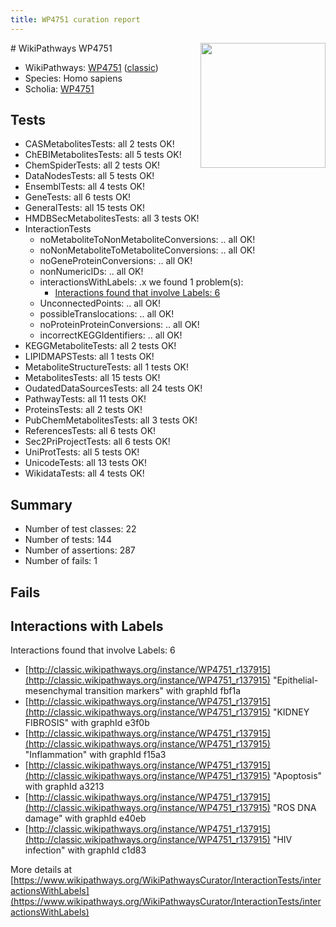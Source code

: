 ```yaml
---
title: WP4751 curation report
---
```


<img style="float: right; width: 200px" src="https://upload.wikimedia.org/wikipedia/commons/thumb/8/83/Wplogo_with_text_500.png/640px-Wplogo_with_text_500.png" />
# WikiPathways WP4751

* WikiPathways: [WP4751](https://wikipathways.org/pathways/WP4751) ([classic](https://classic.wikipathways.org/instance/WP4751))
* Species: Homo sapiens
* Scholia: [WP4751](https://scholia.toolforge.org/wikipathways/WP4751)
## Tests
* CASMetabolitesTests: all 2 tests OK!
* ChEBIMetabolitesTests: all 5 tests OK!
* ChemSpiderTests: all 2 tests OK!
* DataNodesTests: all 5 tests OK!
* EnsemblTests: all 4 tests OK!
* GeneTests: all 6 tests OK!
* GeneralTests: all 15 tests OK!
* HMDBSecMetabolitesTests: all 3 tests OK!
* InteractionTests
    * noMetaboliteToNonMetaboliteConversions: .. all OK!
    * noNonMetaboliteToMetaboliteConversions: .. all OK!
    * noGeneProteinConversions: .. all OK!
    * nonNumericIDs: .. all OK!
    * interactionsWithLabels: .x we found 1 problem(s):
        * [Interactions found that involve Labels: 6](#630d267d)
    * UnconnectedPoints: .. all OK!
    * possibleTranslocations: .. all OK!
    * noProteinProteinConversions: .. all OK!
    * incorrectKEGGIdentifiers: .. all OK!
* KEGGMetaboliteTests: all 2 tests OK!
* LIPIDMAPSTests: all 1 tests OK!
* MetaboliteStructureTests: all 1 tests OK!
* MetabolitesTests: all 15 tests OK!
* OudatedDataSourcesTests: all 24 tests OK!
* PathwayTests: all 11 tests OK!
* ProteinsTests: all 2 tests OK!
* PubChemMetabolitesTests: all 3 tests OK!
* ReferencesTests: all 6 tests OK!
* Sec2PriProjectTests: all 6 tests OK!
* UniProtTests: all 5 tests OK!
* UnicodeTests: all 13 tests OK!
* WikidataTests: all 4 tests OK!


## Summary

* Number of test classes: 22
* Number of tests: 144
* Number of assertions: 287
* Number of fails: 1

## Fails

<a name="630d267d" />

## Interactions with Labels

Interactions found that involve Labels: 6

* [http://classic.wikipathways.org/instance/WP4751_r137915](http://classic.wikipathways.org/instance/WP4751_r137915) "Epithelial-mesenchymal
transition markers" with graphId fbf1a
* [http://classic.wikipathways.org/instance/WP4751_r137915](http://classic.wikipathways.org/instance/WP4751_r137915) "KIDNEY FIBROSIS" with graphId e3f0b
* [http://classic.wikipathways.org/instance/WP4751_r137915](http://classic.wikipathways.org/instance/WP4751_r137915) "Inflammation" with graphId f15a3
* [http://classic.wikipathways.org/instance/WP4751_r137915](http://classic.wikipathways.org/instance/WP4751_r137915) "Apoptosis" with graphId a3213
* [http://classic.wikipathways.org/instance/WP4751_r137915](http://classic.wikipathways.org/instance/WP4751_r137915) "ROS
DNA damage" with graphId e40eb
* [http://classic.wikipathways.org/instance/WP4751_r137915](http://classic.wikipathways.org/instance/WP4751_r137915) "HIV infection" with graphId c1d83


More details at [https://www.wikipathways.org/WikiPathwaysCurator/InteractionTests/interactionsWithLabels](https://www.wikipathways.org/WikiPathwaysCurator/InteractionTests/interactionsWithLabels)

